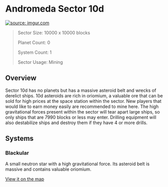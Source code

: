 # Andromeda Sector 10d

<a href="https://imgur.com/uP7xhSc"><img src="https://i.imgur.com/uP7xhSc.jpg" title="source: imgur.com" /></a>

> Sector Size: 10000 x 10000 blocks
>
> Planet Count: 0
>
> System Count: 1
>
> Sector Usage: Mining

## Overview
Sector 10d has no planets but has a massive asteroid belt and wrecks of derelict ships. 10d asteroids are rich in
oriomium, a valuable ore that can be sold for high prices at the space station within
the sector. New players that would like to earn money easily are recommended to mine
here. The high gravitational forces present within the sector will tear apart large
ships, so only ships that are 7990 blocks or less may enter. Drilling equipment will
also destabilize ships and destroy them if they have 4 or more drills.

## Systems

### Blackular
A small neutron star with a high gravitational force. Its asteroid belt is massive and
contains valuable oriomium.

[View it on the map](https://dynmap.starlegacy.net/?worldname=Andromeda10d)